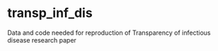 # transp_inf_dis
Data and code needed for reproduction of Transparency of infectious disease research paper
